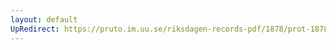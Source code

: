 ```yaml
---
layout: default
UpRedirect: https://pruto.im.uu.se/riksdagen-records-pdf/1878/prot-1878--ak--064/prot-1878--ak--064_041.pdf
---
```

